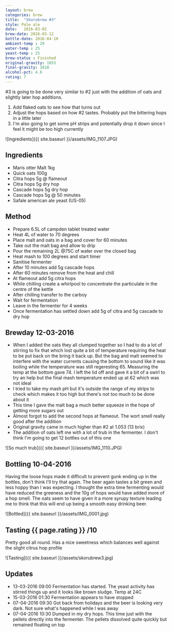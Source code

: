 ```yaml
---
layout: brew
categories: brew
title:  "Skorubrew #3"
style: Pale ale
date:   2016-03-02
brew-date: 2016-03-12
bottle-date: 2016-04-10
ambient-temp : 29
water-temp : 25
yeast-temp : 25
brew-status : Finished
original-gravity: 1053
final-gravity: 1018
alcohol-pct: 4.6
rating: 7
---
```


#3 is going to be done very similar to #2 just with the addition of oats and slightly later hop additions.

1. Add flaked oats to see how that turns out
1. Adjust the hops based on how #2 tastes. Probably put the bittering hops in a little later
1. I'm also going to get some pH strips and potentially drop it down since I feel it might be too high currently

![Ingredients]({{ site.baseurl }}/assets/IMG_1107.JPG)

Ingredients
-----

* Maris otter Malt 1kg
* Quick oats 100g
* Citra hops 5g @ flameout
* Citra hops 5g dry hop
* Cascade hops 5g dry hop
* Cascade hops 5g @ 50 minutes
* Safale american ale yeast (US-05)

Method
-------

* Prepare 6.5L of campden tablet treated water
* Heat 4L of water to 70 degrees
* Place malt and oats in a bag and cover for 60 minutes
* Take out the malt bag and allow to drip
* Pour the remaining 2L @75C of water over the closed bag
* Heat mash to 100 degrees and start timer
* Sanitise fermenter
* After 10 minutes add 5g cascade hops
* After 60 minutes remove from the heat and chill
* At flameout add 5g citra hops
* While chilling create a whirlpool to concentrate the particulate in the centre of the kettle
* After chilling transfer to the carboy
* Wait for fermentation
* Leave in the fermenter for 4 weeks
* Once fermentation has settled down add 5g of citra and 5g cascade to dry hop

Brewday 12-03-2016
--------

* When I added the oats they all clumped together so I had to do a lot of stirring to fix that which lost quite a bit of temperature requiring the heat to be put back on the bring it back up. But the bag and malt seemed to interfere with the water currents causing the bottom to sound like it was boiling while the temperature was still regeresting 65. Measuring the temp at the bottom gave 74. I left the lid off and gave it a bit of a swirl to try an help but the final mash temperature ended up at 62 which was not ideal
* I tried to take my mash pH but it's outside the range of my strips to check which makes it too high but there's not too much to be done about it
* This time I gave the malt bag a much better squeeze in the hope of getting more sugars out
* Almost forgot to add the second hops at flameout. The wort smell really good after the addition
* Original gravity came in much higher than #2 at 1.053 (13 brix)
* The addition of oats left me with a lot of trub in the fermenter. I don't think I'm going to get 12 bottles out of this one

![So much trub]({{ site.baseurl }}/assets/IMG_1110.JPG)

Bottling 10-04-2016
-------------------

Having the loose hops made it difficult to prevent gunk ending up in the bottles, don't think I'll try that again. The beer again tastes a bit green and less hoppy than I was expecting. I thought the extra time fermenting would have reduced the greeness and the 10g of hops would have added more of a hop smell. The oats seem to have given it a more syrupy texture leading me to think that this will end up being a smooth easy drinking beer.

![Bottled]({{ site.baseurl }}/assets/IMG_0001.jpg)

Tasting {{ page.rating }} /10
--------

Pretty good all round. Has a nice sweetness which balances well against the slight citrus hop profile 

![Tasting]({{ site.baseurl }}/assets/skorubrew3.jpg)

Updates
-------

* 13-03-2016 09:00 Fermentation has started. The yeast activity has stirred things up and it looks like brown sludge. Temp at 24C
* 15-03-2016 01:30 Fermentation appears to have stopped
* 07-04-2016 09:30 Got back from holidays and the beer is looking very dark. Not sure what's happened while I was away
* 07-04-2016 10:30 Dumped in my dry hops. This time just with the pellets directly into the fermenter. The pellets dissolved quite quickly but remained floating on top
